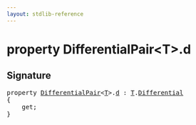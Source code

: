 ```yaml
---
layout: stdlib-reference
---
```


# property DifferentialPair\<T\>\.d

## Signature

<pre>
<span class='code_keyword'>property</span> <a href="../types/differentialpair-0c/index.html" class="code_type">DifferentialPair</a>&lt;<a href="../types/differentialpair-0c/index.html#typeparam-T" class="code_type">T</a>&gt;.<a href="d.html">d</a> : <a href="../types/differentialpair-0c/index.html#typeparam-T" class="code_type">T</a>.<a href=".html" class="code_type">Differential</a>
{
    get;
}
</pre>

